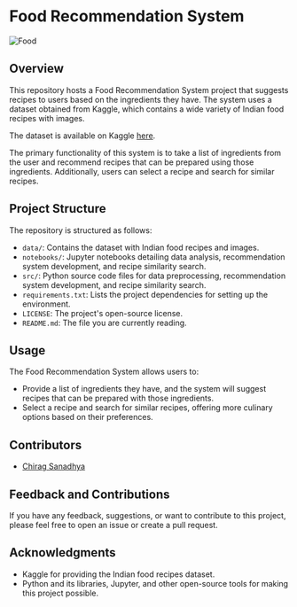 # Food Recommendation System

![Food](https://yourimageurl.com/food.png)

## Overview
This repository hosts a Food Recommendation System project that suggests recipes to users based on the ingredients they have. The system uses a dataset obtained from Kaggle, which contains a wide variety of Indian food recipes with images.

The dataset is available on Kaggle [here](https://www.kaggle.com/datasets/kishanpahadiya/indian-food-and-its-recipes-dataset-with-images).

The primary functionality of this system is to take a list of ingredients from the user and recommend recipes that can be prepared using those ingredients. Additionally, users can select a recipe and search for similar recipes.

## Project Structure
The repository is structured as follows:

- `data/`: Contains the dataset with Indian food recipes and images.
- `notebooks/`: Jupyter notebooks detailing data analysis, recommendation system development, and recipe similarity search.
- `src/`: Python source code files for data preprocessing, recommendation system development, and recipe similarity search.
- `requirements.txt`: Lists the project dependencies for setting up the environment.
- `LICENSE`: The project's open-source license.
- `README.md`: The file you are currently reading.



## Usage
The Food Recommendation System allows users to:

- Provide a list of ingredients they have, and the system will suggest recipes that can be prepared with those ingredients.
- Select a recipe and search for similar recipes, offering more culinary options based on their preferences.



## Contributors
- [Chirag Sanadhya](https://github.com/chiragsanadhya)

## Feedback and Contributions
If you have any feedback, suggestions, or want to contribute to this project, please feel free to open an issue or create a pull request.

## Acknowledgments
- Kaggle for providing the Indian food recipes dataset.
- Python and its libraries, Jupyter, and other open-source tools for making this project possible.
